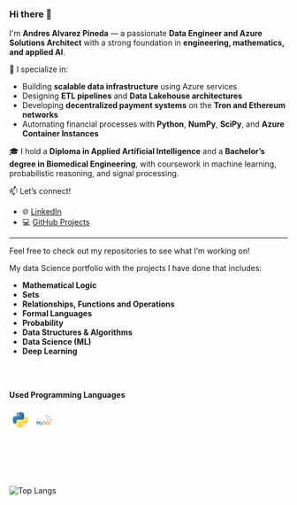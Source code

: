 ### Hi there 👋

I'm **Andres Alvarez Pineda** — a passionate **Data Engineer and Azure Solutions Architect** with a strong foundation in **engineering, mathematics, and applied AI**.

🔧 I specialize in:
- Building **scalable data infrastructure** using Azure services
- Designing **ETL pipelines** and **Data Lakehouse architectures**
- Developing **decentralized payment systems** on the **Tron and Ethereum networks**
- Automating financial processes with **Python**, **NumPy**, **SciPy**, and **Azure Container Instances**


🎓 I hold a **Diploma in Applied Artificial Intelligence** and a **Bachelor’s degree in Biomedical Engineering**, with coursework in machine learning, probabilistic reasoning, and signal processing.

📫 Let’s connect!
- 🌐 [LinkedIn](https://www.linkedin.com/in/andres-alvarez-pineda?)
- 💻 [GitHub Projects](https://github.com/Techingopochtli)

---

Feel free to check out my repositories to see what I’m working on!

My data Science portfolio with the projects I have done that includes:



- **Mathematical Logic** 
- **Sets** 
- **Relationships, Functions and Operations** 
- **Formal Languages** 
- **Probability** 
- **Data Structures & Algorithms** 
- **Data Science (ML)** 
- **Deep Learning** 

<br>
<br>

**Used Programming Languages**  
<br>
<code><img height="40" src="https://raw.githubusercontent.com/github/explore/80688e429a7d4ef2fca1e82350fe8e3517d3494d/topics/python/python.png"></code>
<code><img height="40" src="https://raw.githubusercontent.com/github/explore/80688e429a7d4ef2fca1e82350fe8e3517d3494d/topics/mysql/mysql.png"></code>

<!--
**Techingopochtli/Techingopochtli** is a ✨ _special_ ✨ repository because its `README.md` (this file) appears on your GitHub profile.

Here are some ideas to get you started:

- 🔭 I’m currently working on ...
- 🌱 I’m currently learning ...
- 👯 I’m looking to collaborate on ...
- 🤔 I’m looking for help with ...
- 💬 Ask me about ...
- 📫 How to reach me: ...
- 😄 Pronouns: ...
- ⚡ Fun fact: ...
-->
<br>
<br>
<br>
<br>



  
![Top Langs](https://github-readme-stats.vercel.app/api/top-langs/?username=Techingopochtli)
